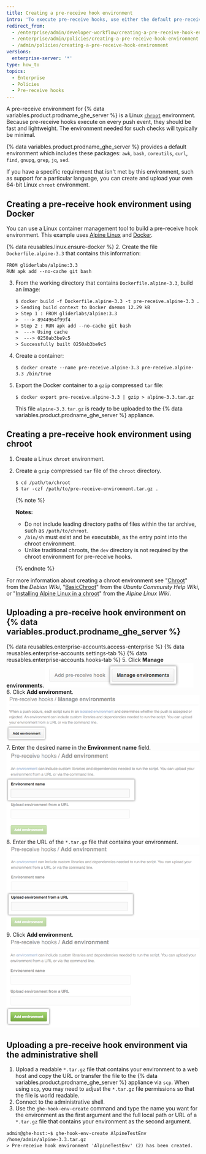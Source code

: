 ```yaml
---
title: Creating a pre-receive hook environment
intro: 'To execute pre-receive hooks, use either the default pre-receive environment, or create a custom environment.'
redirect_from:
  - /enterprise/admin/developer-workflow/creating-a-pre-receive-hook-environment
  - /enterprise/admin/policies/creating-a-pre-receive-hook-environment
  - /admin/policies/creating-a-pre-receive-hook-environment
versions:
  enterprise-server: '*'
type: how_to
topics:
  - Enterprise
  - Policies
  - Pre-receive hooks
---
```

A pre-receive environment for {% data variables.product.prodname_ghe_server %} is a Linux [`chroot`](https://en.wikipedia.org/wiki/Chroot) environment. Because pre-receive hooks execute on every push event, they should be fast and lightweight. The environment needed for such checks will typically be minimal.

{% data variables.product.prodname_ghe_server %} provides a default environment which includes these packages: `awk`,  `bash`, `coreutils`, `curl`, `find`, `gnupg`, `grep`, `jq`, `sed`.

If you have a specific requirement that isn't met by this environment, such as support for a particular language, you can create and upload your own 64-bit Linux `chroot` environment.

## Creating a pre-receive hook environment using Docker

You can use a Linux container management tool to build a pre-receive hook environment. This example uses [Alpine Linux](http://www.alpinelinux.org/) and [Docker](https://www.docker.com/).

{% data reusables.linux.ensure-docker %}
2. Create the file `Dockerfile.alpine-3.3` that contains this information:

   ```
   FROM gliderlabs/alpine:3.3
   RUN apk add --no-cache git bash
   ```
3. From the working directory that contains `Dockerfile.alpine-3.3`, build an image:

   ```shell
   $ docker build -f Dockerfile.alpine-3.3 -t pre-receive.alpine-3.3 .
   > Sending build context to Docker daemon 12.29 kB
   > Step 1 : FROM gliderlabs/alpine:3.3
   >  ---> 8944964f99f4
   > Step 2 : RUN apk add --no-cache git bash
   >  ---> Using cache
   >  ---> 0250ab3be9c5
   > Successfully built 0250ab3be9c5
   ```
4. Create a container:

   ```shell
   $ docker create --name pre-receive.alpine-3.3 pre-receive.alpine-3.3 /bin/true
   ```
5. Export the Docker container to a `gzip` compressed `tar` file:

   ```shell
   $ docker export pre-receive.alpine-3.3 | gzip > alpine-3.3.tar.gz
   ```

   This file `alpine-3.3.tar.gz` is ready to be uploaded to the {% data variables.product.prodname_ghe_server %} appliance.

## Creating a pre-receive hook environment using chroot

1. Create a Linux `chroot` environment.
2. Create a `gzip` compressed `tar` file of the `chroot` directory.
   ```shell
   $ cd /path/to/chroot
   $ tar -czf /path/to/pre-receive-environment.tar.gz .
   ```

   {% note %}

   **Notes:**
   - Do not include leading directory paths of files within the tar archive, such as `/path/to/chroot`.
   - `/bin/sh` must exist and be executable, as the entry point into the chroot environment.
   - Unlike traditional chroots, the `dev` directory is not required by the chroot environment for pre-receive hooks.

   {% endnote %}

For more information about creating a chroot environment see "[Chroot](https://wiki.debian.org/chroot)" from the *Debian Wiki*, "[BasicChroot](https://help.ubuntu.com/community/BasicChroot)" from the *Ubuntu Community Help Wiki*, or "[Installing Alpine Linux in a chroot](http://wiki.alpinelinux.org/wiki/Installing_Alpine_Linux_in_a_chroot)" from the *Alpine Linux Wiki*.

## Uploading a pre-receive hook environment on {% data variables.product.prodname_ghe_server %}

{% data reusables.enterprise-accounts.access-enterprise %}
{% data reusables.enterprise-accounts.settings-tab %}
{% data reusables.enterprise-accounts.hooks-tab %}
5. Click **Manage environments**.
![Manage Environments](/assets/images/enterprise/site-admin-settings/manage-pre-receive-environments.png)
6. Click **Add environment**.
![Add Environment](/assets/images/enterprise/site-admin-settings/add-pre-receive-environment.png)
7. Enter the desired name in the **Environment name** field.
![Environment name](/assets/images/enterprise/site-admin-settings/pre-receive-environment-name.png)
8. Enter the URL of the `*.tar.gz` file that contains your environment.
![Upload environment from a URL](/assets/images/enterprise/site-admin-settings/upload-environment-from-url.png)
9. Click **Add environment**.
![Add environment button](/assets/images/enterprise/site-admin-settings/add-environment-button.png)

## Uploading a pre-receive hook environment via the administrative shell
1. Upload a readable `*.tar.gz` file that contains your environment to a web host and copy the URL or transfer the file to the {% data variables.product.prodname_ghe_server %} appliance via `scp`. When using `scp`, you may need to adjust the `*.tar.gz` file permissions so that the file is world readable.
1.  Connect to the administrative shell.
2.  Use the `ghe-hook-env-create` command and type the name you want for the environment as the first argument and the full local path or URL of a `*.tar.gz` file that contains your environment as the second argument.

   ```shell
   admin@ghe-host:~$ ghe-hook-env-create AlpineTestEnv /home/admin/alpine-3.3.tar.gz
   > Pre-receive hook environment 'AlpineTestEnv' (2) has been created.
   ```
